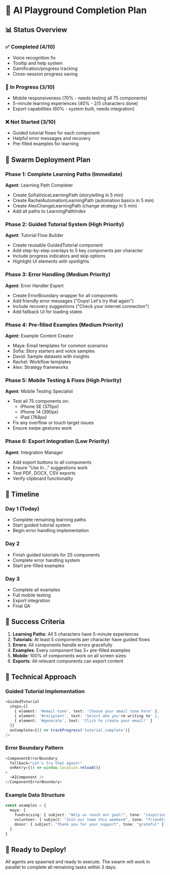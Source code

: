 # 🚀 AI Playground Completion Plan

## 📊 Status Overview

### ✅ Completed (4/10)
- Voice recognition fix
- Tooltip and help system  
- Gamification/progress tracking
- Cross-session progress saving

### 🔄 In Progress (3/10)
- Mobile responsiveness (70% - needs testing all 75 components)
- 5-minute learning experiences (40% - 2/5 characters done)
- Export capabilities (60% - system built, needs integration)

### ❌ Not Started (3/10)
- Guided tutorial flows for each component
- Helpful error messages and recovery
- Pre-filled examples for learning

## 🐝 Swarm Deployment Plan

### Phase 1: Complete Learning Paths (Immediate)
**Agent**: Learning Path Completer
- Create SofiaVoiceLearningPath (storytelling in 5 min)
- Create RachelAutomationLearningPath (automation basics in 5 min)
- Create AlexChangeLearningPath (change strategy in 5 min)
- Add all paths to LearningPathIndex

### Phase 2: Guided Tutorial System (High Priority)
**Agent**: Tutorial Flow Builder
- Create reusable GuidedTutorial component
- Add step-by-step overlays to 5 key components per character
- Include progress indicators and skip options
- Highlight UI elements with spotlights

### Phase 3: Error Handling (Medium Priority)
**Agent**: Error Handler Expert
- Create ErrorBoundary wrapper for all components
- Add friendly error messages ("Oops! Let's try that again")
- Include recovery suggestions ("Check your internet connection")
- Add fallback UI for loading states

### Phase 4: Pre-filled Examples (Medium Priority)
**Agent**: Example Content Creator
- Maya: Email templates for common scenarios
- Sofia: Story starters and voice samples
- David: Sample datasets with insights
- Rachel: Workflow templates
- Alex: Strategy frameworks

### Phase 5: Mobile Testing & Fixes (High Priority)
**Agent**: Mobile Testing Specialist
- Test all 75 components on:
  - iPhone SE (375px)
  - iPhone 14 (390px)
  - iPad (768px)
- Fix any overflow or touch target issues
- Ensure swipe gestures work

### Phase 6: Export Integration (Low Priority)
**Agent**: Integration Manager
- Add export buttons to all components
- Ensure "Use In..." suggestions work
- Test PDF, DOCX, CSV exports
- Verify clipboard functionality

## 📅 Timeline

### Day 1 (Today)
- Complete remaining learning paths
- Start guided tutorial system
- Begin error handling implementation

### Day 2
- Finish guided tutorials for 25 components
- Complete error handling system
- Start pre-filled examples

### Day 3
- Complete all examples
- Full mobile testing
- Export integration
- Final QA

## 🎯 Success Criteria

1. **Learning Paths**: All 5 characters have 5-minute experiences
2. **Tutorials**: At least 5 components per character have guided flows
3. **Errors**: All components handle errors gracefully
4. **Examples**: Every component has 3+ pre-filled examples
5. **Mobile**: 100% of components work on all screen sizes
6. **Exports**: All relevant components can export content

## 🔧 Technical Approach

### Guided Tutorial Implementation
```typescript
<GuidedTutorial
  steps={[
    { element: '#email-tone', text: 'Choose your email tone here' },
    { element: '#recipient', text: 'Select who you're writing to' },
    { element: '#generate', text: 'Click to create your email!' }
  ]}
  onComplete={() => trackProgress('tutorial_complete')}
/>
```

### Error Boundary Pattern
```typescript
<ComponentErrorBoundary
  fallback="Let's try that again!"
  onRetry={() => window.location.reload()}
>
  <AIComponent />
</ComponentErrorBoundary>
```

### Example Data Structure
```typescript
const examples = {
  maya: {
    fundraising: { subject: "Help us reach our goal!", tone: "inspiring" },
    volunteer: { subject: "Join our team this weekend", tone: "friendly" },
    donor: { subject: "Thank you for your support", tone: "grateful" }
  }
}
```

## 🚦 Ready to Deploy!

All agents are spawned and ready to execute. The swarm will work in parallel to complete all remaining tasks within 3 days.